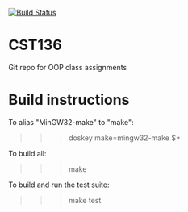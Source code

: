 [![Build Status](https://drone.io/github.com/OldGregg570/CST136/status.png)](https://drone.io/github.com/OldGregg570/CST136/latest)
# CST136
Git repo for OOP class assignments

# Build instructions

To alias "MinGW32-make" to "make":
>>> doskey make=mingw32-make $*

To build all:
>>> make

To build and run the test suite:
>>> make test

